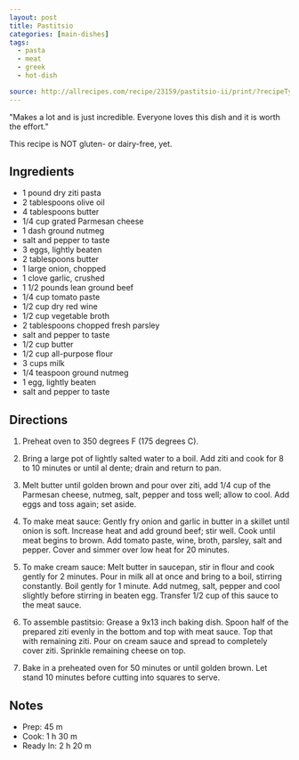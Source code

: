 ```yaml
---
layout: post
title: Pastitsio
categories: [main-dishes]
tags:
  - pasta
  - meat
  - greek
  - hot-dish

source: http://allrecipes.com/recipe/23159/pastitsio-ii/print/?recipeType=Recipe&servings=8&isMetric=false
---
```


"Makes a lot and is just incredible. Everyone loves this dish and it is worth the effort."

This recipe is NOT gluten- or dairy-free, yet.

## Ingredients

* 1 pound dry ziti pasta
* 2 tablespoons olive oil
* 4 tablespoons butter
* 1/4 cup grated Parmesan cheese
* 1 dash ground nutmeg
* salt and pepper to taste
* 3 eggs, lightly beaten
* 2 tablespoons butter
* 1 large onion, chopped
* 1 clove garlic, crushed
* 1 1/2 pounds lean ground beef
* 1/4 cup tomato paste
* 1/2 cup dry red wine
* 1/2 cup vegetable broth
* 2 tablespoons chopped fresh parsley
* salt and pepper to taste
* 1/2 cup butter
* 1/2 cup all-purpose flour
* 3 cups milk
* 1/4 teaspoon ground nutmeg
* 1 egg, lightly beaten
* salt and pepper to taste

## Directions

1. Preheat oven to 350 degrees F (175 degrees C).

2. Bring a large pot of lightly salted water to a boil. Add ziti and
   cook for 8 to 10 minutes or until al dente; drain and return to
   pan.

3. Melt butter until golden brown and pour over ziti, add 1/4 cup of
   the Parmesan cheese, nutmeg, salt, pepper and toss well; allow to
   cool. Add eggs and toss again; set aside.

4. To make meat sauce: Gently fry onion and garlic in butter in a
   skillet until onion is soft. Increase heat and add ground beef;
   stir well. Cook until meat begins to brown. Add tomato paste, wine,
   broth, parsley, salt and pepper. Cover and simmer over low heat for
   20 minutes.

5. To make cream sauce: Melt butter in saucepan, stir in flour and
   cook gently for 2 minutes. Pour in milk all at once and bring to a
   boil, stirring constantly. Boil gently for 1 minute. Add nutmeg,
   salt, pepper and cool slightly before stirring in beaten
   egg. Transfer 1/2 cup of this sauce to the meat sauce.

6. To assemble pastitsio: Grease a 9x13 inch baking dish. Spoon half
   of the prepared ziti evenly in the bottom and top with meat
   sauce. Top that with remaining ziti. Pour on cream sauce and spread
   to completely cover ziti. Sprinkle remaining cheese on top.

7. Bake in a preheated oven for 50 minutes or until golden brown. Let
   stand 10 minutes before cutting into squares to serve.



## Notes

* Prep: 45 m
* Cook: 1 h 30 m
* Ready In: 2 h 20 m
